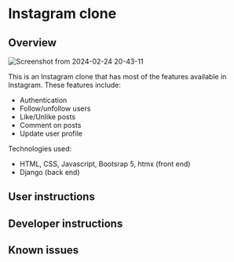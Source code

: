 # Instagram clone

## Overview
![Screenshot from 2024-02-24 20-43-11](https://github.com/morikeli/Instagram_clone/assets/78599959/cb99eb64-28e1-4ef9-9d64-9b3a5705e7ca)

This is an Instagram clone that has most of the features available in Instagram. These features include:
  - Authentication
  - Follow/unfollow users
  - Like/Unlike posts
  - Comment on posts
  - Update user profile

Technologies used:
  - HTML, CSS, Javascript, Bootsrap 5, htmx (front end)
  - Django (back end)

## User instructions

## Developer instructions

## Known issues

